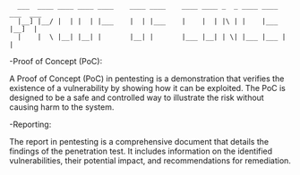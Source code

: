       ___  ____ ____ ____ ____    ____ ____    ____ ____ _  _ ____ ____ ___  ___ 
      |__] |__/ |  | |  | |___    |  | |___    |    |  | |\ | |    |___ |__]  |  
      |    |  \ |__| |__| |       |__| |       |___ |__| | \| |___ |___ |     |  

-Proof of Concept (PoC):

A Proof of Concept (PoC) in pentesting is a demonstration that verifies the existence of a vulnerability by showing how it can be exploited. 
The PoC is designed to be a safe and controlled way to illustrate the risk without causing harm to the system.


-Reporting:

The report in pentesting is a comprehensive document that details the findings of the penetration test. 
It includes information on the identified vulnerabilities, their potential impact, and recommendations for remediation.
